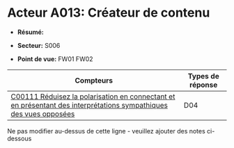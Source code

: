 # Acteur A013: Créateur de contenu

* **Résumé:**

* **Secteur:** S006

* **Point de vue:** FW01 FW02


|Compteurs |Types de réponse |
|-------- |-------------- |
|[C00111 Réduisez la polarisation en connectant et en présentant des interprétations sympathiques des vues opposées](../../generated_pages/counters/C00111.md) |D04 |


Ne pas modifier au-dessus de cette ligne - veuillez ajouter des notes ci-dessous